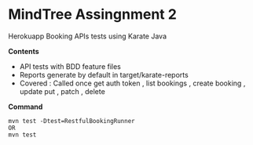 # MindTree Assingnment 2
Herokuapp Booking APIs tests using Karate Java

**Contents**
- API tests with BDD feature files
- Reports generate by default in target/karate-reports
- Covered : Called once get auth token , list bookings , create booking , update put , patch , delete 

**Command**
```
mvn test -Dtest=RestfulBookingRunner
OR
mvn test     

```
